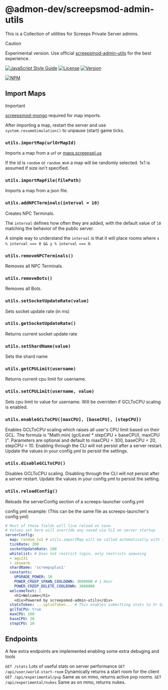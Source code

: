 # @admon-dev/screepsmod-admin-utils

This is a Collection of utilities for Screeps Private Server admins.

> [!CAUTION]
> Experimental version. Use official [screepsmod-admin-utils](https://github.com/screepsmods/screepsmod-admin-utils) for the best experience.

[![JavaScript Style Guide](https://img.shields.io/badge/code_style-standard-brightgreen.svg)](https://standardjs.com)
[![License](https://img.shields.io/npm/l/@admon-dev/screepsmod-admin-utils.svg)](https://npmjs.com/package/@admon-dev/screepsmod-admin-utils)
[![Version](https://img.shields.io/npm/v/@admon-dev/screepsmod-admin-utils.svg)](https://npmjs.com/package/@admon-dev/screepsmod-admin-utils)

[![NPM](https://nodei.co/npm/@admon-dev/screepsmod-admin-utils.png)](https://npmjs.com/package/@admon-dev/screepsmod-admin-utils)

## Import Maps

> [!IMPORTANT]
> [screepsmod-mongo](https://github.com/screepsmods/screepsmod-mongo) required for map imports.

After importing a map, restart the server and use `system.resumeSimulation()` to unpause (start) game ticks.

### `utils.importMap(urlOrMapId)`

Imports a map from a url or [maps.screepspl.us](https://maps.screepspl.us)

If the id is `random` or `random_WxH` a map will be randomly selected.
1x1 is assumed if size isn't specified.

### `utils.importMapFile(filePath)`

Imports a map from a json file.

### `utils.addNPCTerminals(interval = 10)`

Creates NPC Terminals.

The `interval` defines how often they are added, with the default value of `10` matching the behavior of the public server.

A simple way to understand the `interval` is that it will place rooms where `x % interval === 0 && y % interval === 0`.

### `utils.removeNPCTerminals()`

Removes all NPC Terminals.

### `utils.removeBots()`

Removes all Bots.

### `utils.setSocketUpdateRate(value)`

Sets socket update rate (in ms)

### `utils.getSocketUpdateRate()`

Returns current socket update rate

### `utils.setShardName(value)`

Sets the shard name

### `utils.getCPULimit(username)`

Returns current cpu limit for username.

### `utils.setCPULimit(username, value)`

Sets cpu limit to value for username. Will be overriden if GCLToCPU scaling is enabled.

### `utils.enableGCLToCPU([maxCPU], [baseCPU], [stepCPU])`

Enables GCLToCPU scaling which raises all user's CPU limit based on their GCL. The formula is "Math.min( (gclLevel * stepCPU + baseCPU), maxCPU )". Parameters are optional and default to maxCPU = 300, baseCPU = 20, stepCPU = 10. Enabling through the CLI will not persist after a server restart. Update the values in your config.yml to persist the settings.

### `utils.disableGCLToCPU()`

Disables GCLToCPU scaling. Disabling through the CLI will not persist after a server restart. Update the values in your config.yml to persist the setting.

### `utils.reloadConfig()`

Reloads the serverConfig section of a screeps-launcher config.yml

config.yml example: (This can be the same file as screeps-launcher's config.yml)
```yaml
# Most of these fields will live reload on save. 
# Values set here will override any saved via CLI on server startup
serverConfig: 
  map: random_1x2 # utils.importMap will be called automatically with this value, see utils.importMap above
  tickRate: 200
  socketUpdateRate: 200
  whitelist: # Does not restrict login, only restricts spawning
  - ags131
  - zeswarm
  shardName: 'screepsplus1'
  constants:
    UPGRADE_POWER: 10
    POWER_CREEP_SPAWN_COOLDOWN: 3600000 # 1 Hour
    POWER_CREEP_DELETE_COOLDOWN: 3600000
  welcomeText: |
    <h1>Welcome</h1>
    <div>Powered by screepsmod-admin-utils</div>
  statsToken: ...splusToken... # This enables submitting stats to S+ Grafana. Note: shardName MUST be set
  gclToCPU: true
  maxCPU: 100
  baseCPU: 20
  stepCPU: 10
```

## Endpoints

A few extra endpoints are implemented enabling some extra debuging and tools

`GET /stats` Lots of useful stats on server performance
`GET /api/user/world-start-room` Dynamically returns a start room for the client
`GET /api/experimental/pvp` Same as on mmo, returns active pvp rooms.
`GET /api/experimental/nukes` Same as on mmo, returns nukes.
